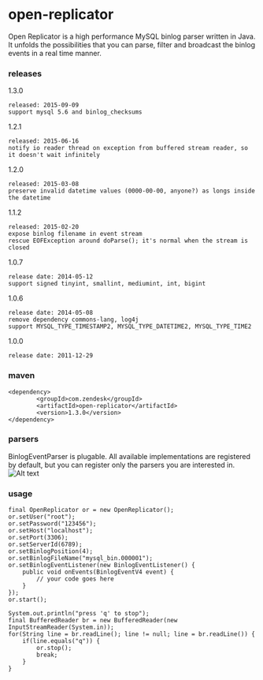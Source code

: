 open-replicator
===============

Open Replicator is a high performance MySQL binlog parser written in Java. It unfolds the possibilities that you can parse, filter and broadcast the binlog events in a real time manner.


### releases
1.3.0

    released: 2015-09-09
    support mysql 5.6 and binlog_checksums

1.2.1

    released: 2015-06-16
    notify io reader thread on exception from buffered stream reader, so it doesn't wait infinitely

1.2.0

    released: 2015-03-08
    preserve invalid datetime values (0000-00-00, anyone?) as longs inside the datetime


1.1.2

    released: 2015-02-20
    expose binlog filename in event stream
    rescue EOFException around doParse(); it's normal when the stream is closed

1.0.7

    release date: 2014-05-12
    support signed tinyint, smallint, mediumint, int, bigint

1.0.6

    release date: 2014-05-08
    remove dependency commons-lang, log4j
    support MYSQL_TYPE_TIMESTAMP2, MYSQL_TYPE_DATETIME2, MYSQL_TYPE_TIME2

1.0.0

    release date: 2011-12-29

### maven
```
<dependency>
        <groupId>com.zendesk</groupId>
        <artifactId>open-replicator</artifactId>
        <version>1.3.0</version>
</dependency>
```
### parsers

BinlogEventParser is plugable. All available implementations are registered by default, but you can register only the parsers you are interested in.
![Alt text](http://dl.iteye.com/upload/attachment/0070/3054/4274ab64-b6d2-380b-86b2-56afa0de523d.png)

### usage
```
final OpenReplicator or = new OpenReplicator();
or.setUser("root");
or.setPassword("123456");
or.setHost("localhost");
or.setPort(3306);
or.setServerId(6789);
or.setBinlogPosition(4);
or.setBinlogFileName("mysql_bin.000001");
or.setBinlogEventListener(new BinlogEventListener() {
    public void onEvents(BinlogEventV4 event) {
        // your code goes here
    }
});
or.start();

System.out.println("press 'q' to stop");
final BufferedReader br = new BufferedReader(new InputStreamReader(System.in));
for(String line = br.readLine(); line != null; line = br.readLine()) {
    if(line.equals("q")) {
        or.stop();
        break;
    }
}
```
